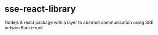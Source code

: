 # sse-react-library

Nodejs & react package with a layer to abstract communication using SSE betwen Back/Front
